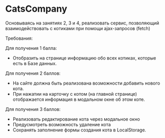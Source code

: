 # CatsCompany
Основываясь на занятиях 2, 3 и 4, реализовать сервис, позволяющий взаимодействовать с котиками при помощи ajax-запросов (fetch)

Требования:

Для получения 1 балла:

- Отобразить на странице информацию обо всех котиках, которые есть в Базе данных.


Для получения 2 баллов:

- На сайте должна быть реализована возможности добавить нового кота.
- При нажатии на карточку с котом (на главной странице) отображается информация в модальном окне об этом коте. 


Для получения 3 баллов:

- Реализовать редактирование кота через модальное окно
- Предусмотреть возможность удаление кота
- Сохранять заполнение формы создания кота в LocalStoragе.
